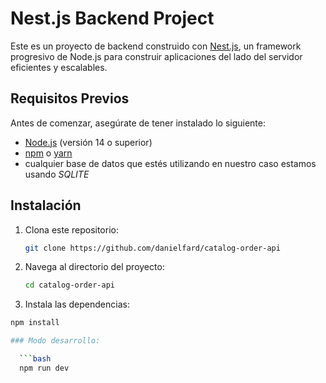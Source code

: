 # Nest.js Backend Project

Este es un proyecto de backend construido con [Nest.js](https://nestjs.com/), un framework progresivo de Node.js para construir aplicaciones del lado del servidor eficientes y escalables.

## Requisitos Previos

Antes de comenzar, asegúrate de tener instalado lo siguiente:

- [Node.js](https://nodejs.org/) (versión 14 o superior)
- [npm](https://www.npmjs.com/) o [yarn](https://yarnpkg.com/)
- cualquier base de datos que estés utilizando en nuestro caso estamos usando *SQLITE*

## Instalación

1. Clona este repositorio:

   ```bash
   git clone https://github.com/danielfard/catalog-order-api

2. Navega al directorio del proyecto:

    ```bash
    cd catalog-order-api

3. Instala las dependencias:

  ```bash
  npm install

### Modo desarrollo:

    ```bash
    npm run dev
